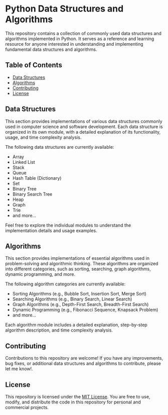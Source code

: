 




# Python Data Structures and Algorithms

This repository contains a collection of commonly used data structures and algorithms implemented in Python. It serves as a reference and learning resource for anyone interested in understanding and implementing fundamental data structures and algorithms.

## Table of Contents

- [Data Structures](#data-structures)
- [Algorithms](#algorithms)
- [Contributing](#contributing)
- [License](#license)

## Data Structures

This section provides implementations of various data structures commonly used in computer science and software development. Each data structure is organized in its own module, with a detailed explanation of its functionality, usage, and time complexity analysis.

The following data structures are currently available:

- Array
- Linked List
- Stack
- Queue
- Hash Table (Dictionary)
- Set
- Binary Tree
- Binary Search Tree
- Heap
- Graph
- Trie
- and more...

Feel free to explore the individual modules to understand the implementation details and usage examples.

## Algorithms

This section provides implementations of essential algorithms used in problem-solving and algorithmic thinking. These algorithms are organized into different categories, such as sorting, searching, graph algorithms, dynamic programming, and more.

The following algorithm categories are currently available:

- Sorting Algorithms (e.g., Bubble Sort, Insertion Sort, Merge Sort)
- Searching Algorithms (e.g., Binary Search, Linear Search)
- Graph Algorithms (e.g., Depth-First Search, Breadth-First Search)
- Dynamic Programming (e.g., Fibonacci Sequence, Knapsack Problem)
- and more...

Each algorithm module includes a detailed explanation, step-by-step algorithm description, and time complexity analysis.

## Contributing

Contributions to this repository are welcome! If you have any improvements, bug fixes, or additional data structures and algorithms to contribute, please let me know!.

## License

This repository is licensed under the [MIT License](LICENSE). You are free to use, modify, and distribute the code in this repository for personal and commercial projects.
